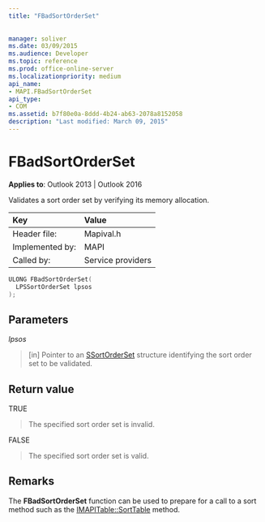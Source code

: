 ```yaml
---
title: "FBadSortOrderSet"
 
 
manager: soliver
ms.date: 03/09/2015
ms.audience: Developer
ms.topic: reference
ms.prod: office-online-server
ms.localizationpriority: medium
api_name:
- MAPI.FBadSortOrderSet
api_type:
- COM
ms.assetid: b7f80e0a-8ddd-4b24-ab63-2078a8152058
description: "Last modified: March 09, 2015"
---
```


# FBadSortOrderSet

  
  
**Applies to**: Outlook 2013 | Outlook 2016 
  
Validates a sort order set by verifying its memory allocation. 
  
|Key|Value |
|:-----|:-----|
|Header file:  <br/> |Mapival.h  <br/> |
|Implemented by:  <br/> |MAPI  <br/> |
|Called by:  <br/> |Service providers  <br/> |
   
```cpp
ULONG FBadSortOrderSet(
  LPSSortOrderSet lpsos
);
```

## Parameters

 _lpsos_
  
> [in] Pointer to an [SSortOrderSet](ssortorderset.md) structure identifying the sort order set to be validated. 
    
## Return value

TRUE 
  
> The specified sort order set is invalid. 
    
FALSE 
  
> The specified sort order set is valid.
    
## Remarks

The **FBadSortOrderSet** function can be used to prepare for a call to a sort method such as the [IMAPITable::SortTable](imapitable-sorttable.md) method. 
  

